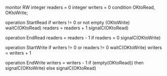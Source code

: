 monitor RW
	integer readers = 0
	integer writers = 0
	condition OKtoRead, OKtoWrite;

operation StartRead
	if writers != 0 or not empty (OKtoWrite)
		waitC(OKtoRead)
	readers = readers + 1
	signalC(OKtoRead)

operation EndRead
	readers = readers - 1
	if readers = 0
		signalC(OKtoWrite)

operation StartWrite
	if writers != 0 or readers != 0
		waitC(OKtoWrite)
	writers = writers + 1

operation EndWrite
	writers = writers - 1
	if (empty(OKtoRead))
	then signalC(OKtoWrite)
	else signalC(OKtoRead)
